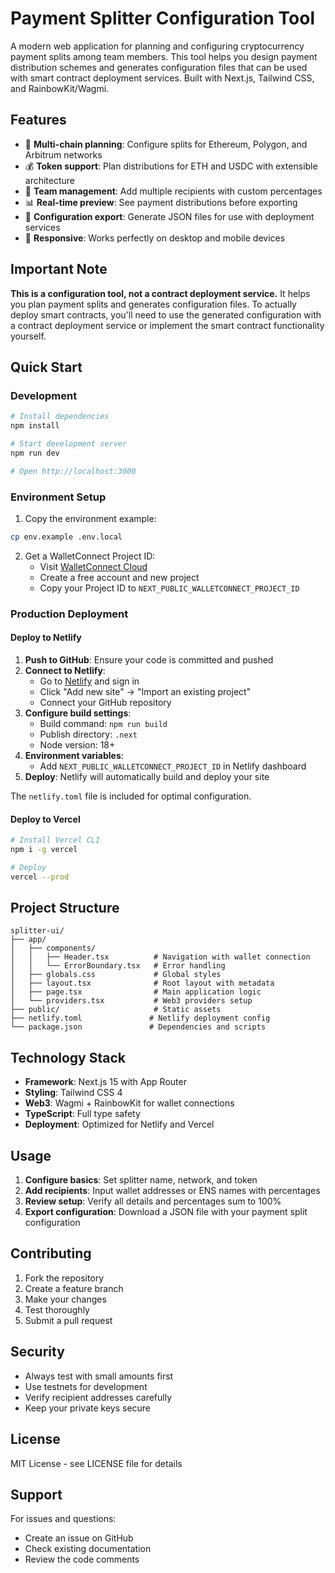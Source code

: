 # Payment Splitter Configuration Tool

A modern web application for planning and configuring cryptocurrency payment splits among team members. This tool helps you design payment distribution schemes and generates configuration files that can be used with smart contract deployment services. Built with Next.js, Tailwind CSS, and RainbowKit/Wagmi.

## Features

- 🔗 **Multi-chain planning**: Configure splits for Ethereum, Polygon, and Arbitrum networks
- 💰 **Token support**: Plan distributions for ETH and USDC with extensible architecture
- 👥 **Team management**: Add multiple recipients with custom percentages
- 📊 **Real-time preview**: See payment distributions before exporting
- 📄 **Configuration export**: Generate JSON files for use with deployment services
- 📱 **Responsive**: Works perfectly on desktop and mobile devices

## Important Note

**This is a configuration tool, not a contract deployment service.** It helps you plan payment splits and generates configuration files. To actually deploy smart contracts, you'll need to use the generated configuration with a contract deployment service or implement the smart contract functionality yourself.

## Quick Start

### Development

```bash
# Install dependencies
npm install

# Start development server
npm run dev

# Open http://localhost:3000
```

### Environment Setup

1. Copy the environment example:
```bash
cp env.example .env.local
```

2. Get a WalletConnect Project ID:
   - Visit [WalletConnect Cloud](https://cloud.walletconnect.com/)
   - Create a free account and new project
   - Copy your Project ID to `NEXT_PUBLIC_WALLETCONNECT_PROJECT_ID`

### Production Deployment

#### Deploy to Netlify

1. **Push to GitHub**: Ensure your code is committed and pushed
2. **Connect to Netlify**:
   - Go to [Netlify](https://netlify.com) and sign in
   - Click "Add new site" → "Import an existing project"
   - Connect your GitHub repository
3. **Configure build settings**:
   - Build command: `npm run build`
   - Publish directory: `.next`
   - Node version: 18+
4. **Environment variables**:
   - Add `NEXT_PUBLIC_WALLETCONNECT_PROJECT_ID` in Netlify dashboard
5. **Deploy**: Netlify will automatically build and deploy your site

The `netlify.toml` file is included for optimal configuration.

#### Deploy to Vercel

```bash
# Install Vercel CLI
npm i -g vercel

# Deploy
vercel --prod
```

## Project Structure

```
splitter-ui/
├── app/
│   ├── components/
│   │   ├── Header.tsx          # Navigation with wallet connection
│   │   └── ErrorBoundary.tsx   # Error handling
│   ├── globals.css             # Global styles
│   ├── layout.tsx              # Root layout with metadata
│   ├── page.tsx                # Main application logic
│   └── providers.tsx           # Web3 providers setup
├── public/                     # Static assets
├── netlify.toml               # Netlify deployment config
└── package.json               # Dependencies and scripts
```

## Technology Stack

- **Framework**: Next.js 15 with App Router
- **Styling**: Tailwind CSS 4
- **Web3**: Wagmi + RainbowKit for wallet connections
- **TypeScript**: Full type safety
- **Deployment**: Optimized for Netlify and Vercel

## Usage

1. **Configure basics**: Set splitter name, network, and token
2. **Add recipients**: Input wallet addresses or ENS names with percentages
3. **Review setup**: Verify all details and percentages sum to 100%
4. **Export configuration**: Download a JSON file with your payment split configuration

## Contributing

1. Fork the repository
2. Create a feature branch
3. Make your changes
4. Test thoroughly
5. Submit a pull request

## Security

- Always test with small amounts first
- Use testnets for development
- Verify recipient addresses carefully
- Keep your private keys secure

## License

MIT License - see LICENSE file for details

## Support

For issues and questions:
- Create an issue on GitHub
- Check existing documentation
- Review the code comments